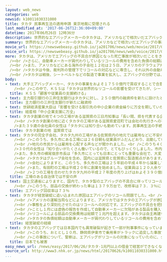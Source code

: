 ```yaml
---
layout: web_news
categories: web
newsid: k10011030331000
title: タカタ 民事再生法の適用申請 東京地裁に受理される
last_modified_at: '2017-06-26T12:36:00+09:00'
datetime: 2017年06月26日 12時36分
description: 世界的なエアバッグメーカーのタカタは、アメリカなどで相次いだエアバッグの事故の影響で１兆円を超える負債を抱えて経営に行き詰まり、２６日、東京地方裁判所に民事再生法の適用を申請し、受理されました。
summary: 世界的なエアバッグメーカーのタカタは、アメリカなどで相次いだエアバッグの事故の影響で１兆円を超える負債を抱えて経営に行き詰まり、２６日、東京地方裁判所に民事再生法の適用を申請し、受理されました。
movie_url: https://newswebeasy.github.io/ja201706/news/web/movie/2017/06/26/k10011030331000.mp4
voice_url: https://newswebeasy.github.io/ja201706/news/web/voice/2017/06/26/k10011030331000.mp3
more: タカタは、アメリカでエアバッグの不具合が原因となった死亡事故が相次いだことをきっかけに、日本など世界各地でリコールが拡大し、ことし３月期の決算は７９５億円の最終赤字に陥りました。<br
  /><br />さらに、自動車メーカーが肩代わりしているリコールの費用を含めた負債の総額は１兆円を超えています。<br /><br />タカタは自主再建の方策を探ってきましたが、関係企業などからの支援が得られないまま経営に行き詰まり、２６日、東京地方裁判所に民事再生法の適用を申請し、受理されました。１兆円を超える負債を抱えての経営破綻は、国内の製造業では過去最大だということです。<br
  /><br />また、アメリカなどにある海外の子会社１２社は２５日、アメリカのデラウェア州連邦破産裁判所に、日本の民事再生法にあたる連邦破産法１１条の適用を申請して、経営破綻しました。<br
  /><br />タカタは今後、裁判所の管理下でリコールの対応などに専念し、それ以外の自動車部品の製造などのすべての事業は中国企業の傘下にあるアメリカの大手部品メーカー、ＫＳＳ＝キー・セイフティー・システムズにおよそ１７５０億円で譲渡して、両社の事業を統合することで基本合意しました。<br
  /><br />タカタは戦後、シートベルトなどの製造で事業を拡大し、エアバッグの分野では、世界の３大メーカーの一角に成長しましたが、大規模なリコールへの対応の遅れなどで消費者や関係企業の信頼を失い、経営破綻に追い込まれることになりました。
body:
- text: 大手エアバッグメーカー、タカタの事業をおよそ１７５０億円で買収することで合意した、中国企業の傘下にあるアメリカの大手部品メーカー、ＫＳＳ＝キー・セイフティー・システムズは、２６日、声明を発表しました。<br
    /><br />この中で、ＫＳＳは「タカタは世界的なリコールの影響を受けてきたが、シートベルトなどの安全製品の強みが失われることはない」と強調したうえで、「タカタの顧客や従業員の支援を続ける」として、タカタの従業員の雇用を守る方針を明らかにしました。
  title: ＫＳＳ「顧客や従業員の支援続ける」
- text: 主力取引銀行の三井住友銀行はタカタに対し、２５０億円の融資枠を新たに設けたと発表しました。民事再生手続きが進む間も必要となる取引先への支払いなど当面の運転資金を融資することで、タカタの製品供給が滞らないようにするためだとしています。
  title: 主力銀行の三井住友銀行が新たに融資枠
- text: 世耕経済産業大臣は「影響を受ける取引先の中小企業の資金繰りに万全を期していかなければならない。政府系金融機関と中小企業団体などによる相談窓口の設置と、一定の取引関係を有する事業者に対する貸し付けを１００％保証するなどの対策を早急に講じるよう事務方に指示をした」と述べ、タカタと取り引きのある中小企業の支援に万全を期す考えを示しました。
  title: 経産相「中小企業支援に万全」
- text: タカタ創業の地で４つの工場がある滋賀県の三日月知事は「長い間、県を代表する企業として地域経済の発展に寄与してきた。引き続き、関連企業も含めて地域での事業活動と雇用の維持に尽くしてほしい。県としても、国や市町、経済団体などと連携し、地域経済や雇用、生活への影響が最小限となるよう万全を期したい」というコメントを出しました。<br
    /><br />タカタ創業の地に近くタカタの工場がある滋賀県愛荘町では会社の先行きへの不安の声や経営再建に期待する声が聞かれました。<br /><br />４５歳の男性は「妻が派遣社員としてタカタの工場の働いています。最近、日本の大きい会社がよく失敗をしているので心配です」と話していました。<br
    />また３９歳の会社員の女性は「タカタには知り合いも勤めています。民事再生法の手続きで無事に片がつけばよいと思います」と話していました。<br />また、７６歳の女性は「なんとか前のように立て直してほしい。地元のためにもなる」と話し、経営の再建に期待を寄せていました。
  title: タカタ創業の地 滋賀県では
- text: タカタの完全子会社、タカタ九州の工場がある佐賀県内の地元では雇用などに不安の声があがっています。<br /><br />タカタ九州の工場は佐賀県多久市と有田町にあり、ことし３月末時点で、従業員合わせて５４０人が自動車向けのエアバッグやシートベルトの製造などにあたっています。<br
    /><br />このうち、多久市にある工場には２６日朝も従業員がふだんどおり、出勤していました。多くの従業員は一様に固い表情で、無言で工場に向かって行き、「会社から何も聞いておらず、何も知らされていません」などと不安そうに話す人もいました。<br
    /><br />地元の市民からは雇用を心配する声などが聞かれました。<br />このうち４０代の男性は「古くから地元で操業し、なじみのある会社なのでぜひ、頑張ってほしい」と話していました。<br
    />３０代の女性は「知り合いがたくさん働いているので、とてもびっくりしました。市内でも大きな会社なので持ち直してほしいです」と話していました。<br /><br
    />また、多久市の横尾俊彦市長は「多久市にとっても日本にとっても重要な会社で、大変、心配している。業務は現状どおり継続されるということなので、雇用面などで大きな混乱にならないように情報収集に努め、国や県と連携をとってしっかり対応していきたい」と話しています。<br
    /><br />タカタはグループ会社を含め、国内には滋賀県と佐賀県に製造拠点があります。<br /><br />このうち佐賀県には完全子会社のタカタ九州の工場が多久市と有田町の２か所にあり、エアバッグやシートベルトの製造などを行っています。<br
    /><br />会社によりますと、このうち、多久市の工場は２５年前の平成４年から操業していて従業員４１０人余り、自動車向けのエアバッグやシートベルトの製造を手がけていて、特に、エアバッグは国内で唯一の製造拠点です。<br
    /><br />また、有田町の工場は平成２０年に創業を始めました。従業員は１２０人余りで、シートベルトの製造のほか、新製品の安全基準などの適応実験や評価にあたっています。<br
    /><br />２つの工場を合わせたタカタ九州の平成２７年度の売り上げはおよそ３９０億円です。
  title: 工場のある自治体では不安の声
- text: 国土交通省によりますと、国内で、タカタ製のエアバッグの不具合に伴ってリコールの対象になっている車は先月末の時点で、１８８２万台余りに上ります。<br
    /><br />このうち、部品の交換が終わった車は１３７９万台で、改修率は７３．３％にとどまっているということです。国土交通省はタカタに対し、交換用の部品の供給が滞ることがないよう指導し、自動車メーカーには交換の対応を急ぐよう促す方針です。
  title: エアバッグ回収率は７３％
- text: タカタが経営破綻に追い込まれた原因はエアバッグのリコール問題でした。<br /><br />タカタが製造したエアバッグが事故の衝撃などで膨らむ際に金属の破片が飛び散るおそれがあるとして、２０１３年以降、アメリカや日本など世界各地でリコールが拡大しました。<br
    /><br />アメリカの運輸当局などによりますと、アメリカではタカタのエアバッグが原因となった事故で合わせて１１人が死亡したほか、日本でも２人がけがをしたということです。<br
    /><br />事態をより深刻化させたのはリコールへの対応です。エアバッグの不具合を把握してからリコールを実施するまでに時間がかかり、リコールの範囲を速やかに広げなかったとして、批判が高まりました。<br
    /><br />ことし１月には虚偽の報告を作成して自動車メーカーに欠陥がある製品を購入させていたとして、アメリカの司法省がタカタの元幹部３人を詐欺などの罪で起訴しました。<br
    /><br />リコールによる部品の交換費用は総額で１兆円を超えます。タカタは自主再建を目指して企業どうしの話し合いによる「私的整理」での再建を主張し、リコールの費用を肩代わりしている自動車メーカー各社に債権放棄、借金の棒引きを求めました。しかし、メーカー側は同意せず、裁判所の管理下で経営の再建を進める「法的整理」のほうが公平で透明性が高いと主張し、協議は難航していました。<br
    /><br />タカタの負債総額は自動車メーカーが肩代わりしているリコールの費用を含めて、１兆円を超えています。この負債額は去年１１月に特別清算したパナソニックプラズマディスプレイの５０００億円や、平成２４年に会社更生法の適用を申請した半導体メーカー、エルピーダメモリの４４８０億円を上回り、日本の製造業としては過去最大の規模の経営破綻となります。
  title: 経営破綻の経緯
- text: タカタのエアバッグでは日本国内でも異常破裂が起きて一部が刑事事件になっています。<br /><br />国土交通省によりますと、国内で記録が残る平成２３年以降、これまでに交通事故に伴うエアバッグの異常破裂が７件起きて２人がけがをしています。<br
    /><br />このうち、おととし１０月、静岡県伊東市で乗用車がトラックに追突した事故では助手席側のエアバッグが異常破裂して神奈川県の６０代の女性が大けがをしました。<br
    /><br />この事故について、警察は、エアバッグがリコールの対象になっていたのに、タカタや日産自動車が、交換や取り外しなどの対応を取らなかったことが、大けがにつながったとして、今月１６日に両社の安全管理の担当者を業務上過失傷害の疑いで書類送検しています。
  title: 日本でも被害
easy_news_url: /news/easy/2017/06/26/タカタ-1兆円以上の借金で経営ができなくなる/
source_url: http://www3.nhk.or.jp/news/html/20170626/k10011030331000.html
...
```

